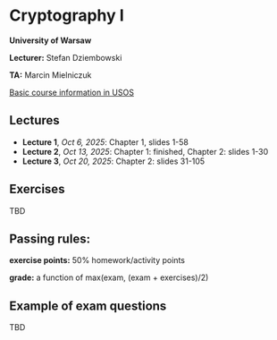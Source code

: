 # Cryptography I

**University of Warsaw**

**Lecturer:** Stefan Dziembowski

**TA:** Marcin Mielniczuk

[Basic course information in USOS](https://usosweb.uw.edu.pl/kontroler.php?_action=katalog2%2Fprzedmioty%2FpokazPrzedmiot&kod=1000-2M12KI1&lang=en)


## Lectures

- **Lecture 1**,
*Oct 6, 2025*:
Chapter 1, slides 1-58
- **Lecture 2**,
*Oct 13, 2025*:
Chapter 1: finished,
Chapter 2: slides 1-30
- **Lecture 3**,
*Oct 20, 2025*:
Chapter 2: slides 31-105



## Exercises

TBD

## Passing rules:
**exercise points:** 50% homework/activity points

**grade:** a function of max(exam, (exam + exercises)/2)

## Example of exam questions

TBD





